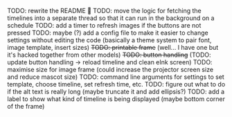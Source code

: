 TODO: rewrite the README 🙂
TODO: move the logic for fetching the timelines into a separate thread so that it can run in the background on a schedule
TODO: add a timer to refresh images if the buttons are not pressed
TODO: maybe (?) add a config file to make it easier to change settings without editing the code (basically a theme system to pair font, image template, insert sizes)
~~TODO: printable frame~~
   (well... I have one but it's hacked together from other models)
~~TODO: button handling~~
  (TODO: update button handling -> reload timeline and clean eInk screen)
TODO: maximise size for image frame (could increase the projector screen size and reduce mascot size)
TODO: command line arguments for settings to set template, choose timeline, set refresh time, etc.
TODO: figure out what to do if the alt text is really long (maybe truncate it and add ellipsis?)
TODO: add a label to show what kind of timeline is being displayed (maybe bottom corner of the frame)
